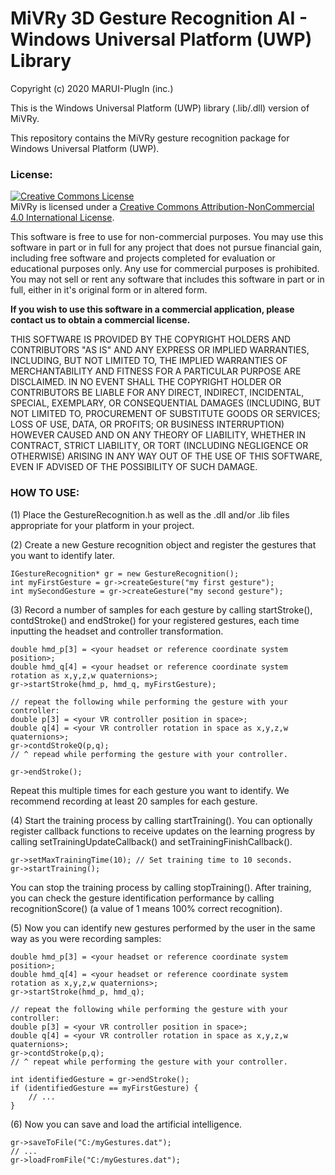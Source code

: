 # MiVRy 3D Gesture Recognition AI - Windows Universal Platform (UWP) Library
Copyright (c) 2020 MARUI-PlugIn (inc.)

This is the Windows Universal Platform (UWP) library (.lib/.dll) version of MiVRy.

This repository contains the MiVRy gesture recognition package for Windows Universal Platform (UWP).


### License:
<a rel="license" href="http://creativecommons.org/licenses/by-nc/4.0/"><img alt="Creative Commons License" style="border-width:0" src="https://i.creativecommons.org/l/by-nc/4.0/88x31.png" /></a><br />MiVRy is licensed under a <a rel="license" href="http://creativecommons.org/licenses/by-nc/4.0/">Creative Commons Attribution-NonCommercial 4.0 International License</a>.

This software is free to use for non-commercial purposes. You may use this software in part or in full for any project that does not pursue financial gain, including free software and projects completed for evaluation or educational purposes only. Any use for commercial purposes is prohibited.
You may not sell or rent any software that includes this software in part or in full, either in it's original form or in altered form.

**If you wish to use this software in a commercial application, please contact us to obtain a commercial license.**

THIS SOFTWARE IS PROVIDED BY THE COPYRIGHT HOLDERS AND CONTRIBUTORS  "AS IS" AND ANY EXPRESS OR IMPLIED WARRANTIES, INCLUDING, BUT NOT LIMITED TO,  THE IMPLIED WARRANTIES OF MERCHANTABILITY AND FITNESS FOR A PARTICULAR  PURPOSE ARE DISCLAIMED. IN NO EVENT SHALL THE COPYRIGHT HOLDER OR  CONTRIBUTORS BE LIABLE FOR ANY DIRECT, INDIRECT, INCIDENTAL, SPECIAL,  EXEMPLARY, OR CONSEQUENTIAL DAMAGES (INCLUDING, BUT NOT LIMITED TO,  PROCUREMENT OF SUBSTITUTE GOODS OR SERVICES; LOSS OF USE, DATA, OR  PROFITS; OR BUSINESS INTERRUPTION) HOWEVER CAUSED AND ON ANY THEORY  OF LIABILITY, WHETHER IN CONTRACT, STRICT LIABILITY, OR TORT  (INCLUDING NEGLIGENCE OR OTHERWISE) ARISING IN ANY WAY OUT OF THE USE  OF THIS SOFTWARE, EVEN IF ADVISED OF THE POSSIBILITY OF SUCH DAMAGE.


### HOW TO USE:

(1) Place the GestureRecognition.h
as well as the .dll and/or .lib files appropriate for your platform
in your project. 


(2) Create a new Gesture recognition object and register the gestures that you want to identify later.
```
IGestureRecognition* gr = new GestureRecognition();
int myFirstGesture = gr->createGesture("my first gesture");
int mySecondGesture = gr->createGesture("my second gesture");
```


(3) Record a number of samples for each gesture by calling startStroke(), contdStroke() and endStroke()
for your registered gestures, each time inputting the headset and controller transformation.
```
double hmd_p[3] = <your headset or reference coordinate system position>;
double hmd_q[4] = <your headset or reference coordinate system rotation as x,y,z,w quaternions>;
gr->startStroke(hmd_p, hmd_q, myFirstGesture);

// repeat the following while performing the gesture with your controller:
double p[3] = <your VR controller position in space>;
double q[4] = <your VR controller rotation in space as x,y,z,w quaternions>;
gr->contdStrokeQ(p,q);
// ^ repead while performing the gesture with your controller.

gr->endStroke();
```
Repeat this multiple times for each gesture you want to identify.
We recommend recording at least 20 samples for each gesture.


(4) Start the training process by calling startTraining().
You can optionally register callback functions to receive updates on the learning progress
by calling setTrainingUpdateCallback() and setTrainingFinishCallback().
```
gr->setMaxTrainingTime(10); // Set training time to 10 seconds.
gr->startTraining();
```
You can stop the training process by calling stopTraining().
After training, you can check the gesture identification performance by calling recognitionScore()
(a value of 1 means 100% correct recognition).


(5) Now you can identify new gestures performed by the user in the same way
as you were recording samples:
```
double hmd_p[3] = <your headset or reference coordinate system position>;
double hmd_q[4] = <your headset or reference coordinate system rotation as x,y,z,w quaternions>;
gr->startStroke(hmd_p, hmd_q);

// repeat the following while performing the gesture with your controller:
double p[3] = <your VR controller position in space>;
double q[4] = <your VR controller rotation in space as x,y,z,w quaternions>;
gr->contdStroke(p,q);
// ^ repeat while performing the gesture with your controller.

int identifiedGesture = gr->endStroke();
if (identifiedGesture == myFirstGesture) {
    // ...
}
```


(6) Now you can save and load the artificial intelligence.
```
gr->saveToFile("C:/myGestures.dat");
// ...
gr->loadFromFile("C:/myGestures.dat");
```


